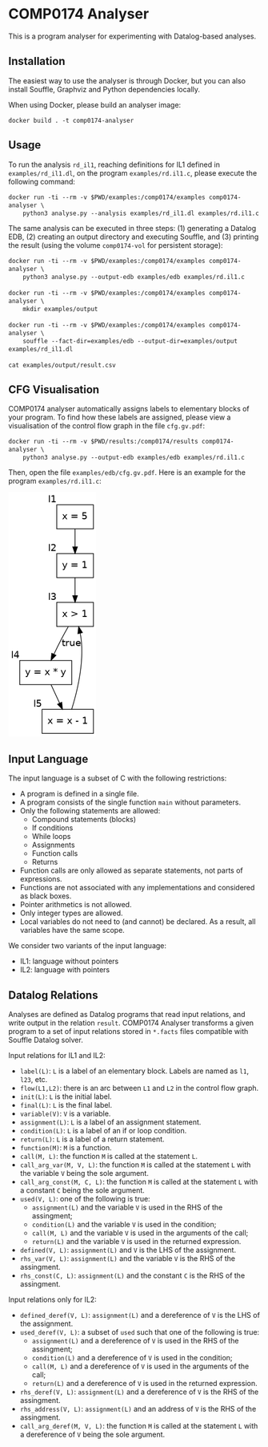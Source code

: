 # COMP0174 Analyser

This is a program analyser for experimenting with Datalog-based analyses.

## Installation

The easiest way to use the analyser is through Docker, but you can also install Souffle, Graphviz and Python dependencies locally.

When using Docker, please build an analyser image:

    docker build . -t comp0174-analyser

## Usage

To run the analysis `rd_il1`, reaching definitions for IL1 defined in `examples/rd_il1.dl`, on the program `examples/rd.il1.c`, please execute the following command:

    docker run -ti --rm -v $PWD/examples:/comp0174/examples comp0174-analyser \
        python3 analyse.py --analysis examples/rd_il1.dl examples/rd.il1.c
    
The same analysis can be executed in three steps: (1) generating a Datalog EDB, (2) creating an output directory and executing Souffle, and (3) printing the result (using the volume `comp0174-vol` for persistent storage):

    docker run -ti --rm -v $PWD/examples:/comp0174/examples comp0174-analyser \
        python3 analyse.py --output-edb examples/edb examples/rd.il1.c
    
    docker run -ti --rm -v $PWD/examples:/comp0174/examples comp0174-analyser \
        mkdir examples/output
        
    docker run -ti --rm -v $PWD/examples:/comp0174/examples comp0174-analyser \
        souffle --fact-dir=examples/edb --output-dir=examples/output examples/rd_il1.dl

    cat examples/output/result.csv
        
## CFG Visualisation

COMP0174 analyser automatically assigns labels to elementary blocks of your program. To find how these labels are assigned, please view a visualisation of the control flow graph in the file `cfg.gv.pdf`:

    docker run -ti --rm -v $PWD/results:/comp0174/results comp0174-analyser \
        python3 analyse.py --output-edb examples/edb examples/rd.il1.c
        
Then, open the file `examples/edb/cfg.gv.pdf`. Here is an example for the program `examples/rd.il1.c`:

![Example cfg](examples/rd.il1.png)

## Input Language

The input language is a subset of C with the following restrictions:

* A program is defined in a single file.
* A program consists of the single function `main` without parameters.
* Only the following statements are allowed:
  * Compound statements (blocks)
  * If conditions
  * While loops
  * Assignments
  * Function calls
  * Returns
* Function calls are only allowed as separate statements, not parts of expressions.
* Functions are not associated with any implementations and considered as black boxes.
* Pointer arithmetics is not allowed.
* Only integer types are allowed.
* Local variables do not need to (and cannot) be declared. As a result, all variables have the same scope.

We consider two variants of the input language:

* IL1: language without pointers
* IL2: language with pointers

## Datalog Relations

Analyses are defined as Datalog programs that read input relations, and write output in the relation `result`. COMP0174 Analyser transforms a given program to a set of input relations stored in `*.facts` files compatible with Souffle Datalog solver.

Input relations for IL1 and IL2:

* `label(L)`: `L` is a label of an elementary block. Labels are named as `l1`, `l23`, etc.
* `flow(L1,L2)`: there is an arc between `L1` and `L2` in the control flow graph.
* `init(L)`: `L` is the initial label.
* `final(L)`: `L` is the final label.
* `variable(V)`: `V` is a variable.
* `assignment(L)`: `L` is a label of an assignment statement.
* `condition(L)`: `L` is a label of an if or loop condition.
* `return(L)`: `L` is a label of a return statement.
* `function(M)`: `M` is a function.
* `call(M, L)`: the function `M` is called at the statement `L`.
* `call_arg_var(M, V, L)`: the function `M` is called at the statement `L` with the variable `V` being the sole argument.
* `call_arg_const(M, C, L)`: the function `M` is called at the statement `L` with a constant `C` being the sole argument.
* `used(V, L)`: one of the following is true:
  * `assignment(L)` and the variable `V` is used in the RHS of the assingment;
  * `condition(L)` and the variable `V` is used in the condition;
  * `call(M, L)` and the variable `V` is used in the arguments of the call;
  * `return(L)` and the variable `V` is used in the returned expression.
* `defined(V, L)`: `assignment(L)` and `V` is the LHS of the assignment.
* `rhs_var(V, L)`: `assignment(L)` and the variable `V` is the RHS of the assingment.
* `rhs_const(C, L)`: `assignment(L)` and the constant `C` is the RHS of the assingment.

Input relations only for IL2:

* `defined_deref(V, L)`: `assignment(L)` and a dereference of `V` is the LHS of the assignment.
* `used_deref(V, L)`: a subset of `used` such that one of the following is true:
  * `assignment(L)` and a dereference of `V` is used in the RHS of the assingment;
  * `condition(L)` and a dereference of `V` is used in the condition;
  * `call(M, L)` and a dereference of `V` is used in the arguments of the call;
  * `return(L)` and a dereference of `V` is used in the returned expression.
* `rhs_deref(V, L)`: `assignment(L)` and a dereference of `V` is the RHS of the assingment.
* `rhs_address(V, L)`: `assignment(L)` and an address of `V` is the RHS of the assingment.
* `call_arg_deref(M, V, L)`: the function `M` is called at the statement `L` with a dereference of `V` being the sole argument.
